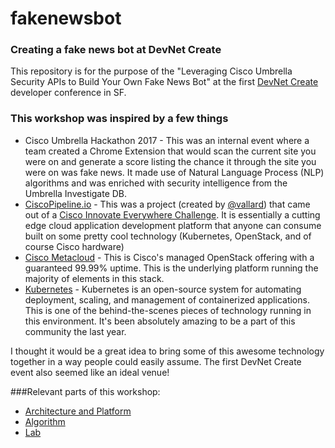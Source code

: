 # fakenewsbot


### Creating a fake news bot at DevNet Create
This repository is for the purpose of the "Leveraging Cisco Umbrella Security APIs to Build Your Own Fake News Bot" at the first [DevNet Create](https://devnetcreate.io/2017/) developer conference in SF.

### This workshop was inspired by a few things
* Cisco Umbrella Hackathon 2017 - This was an internal event where a team created a Chrome Extension that would scan the current site you were on and generate a score listing the chance it through the site you were on was fake news. It made use of Natural Language Process (NLP) algorithms and was enriched with security intelligence from the Umbrella Investigate DB. 
* [CiscoPipeline.io](http://www.ciscopipeline.io) - This was a project (created by [@vallard](http://www.twitter.com/vallard)) that came out of a [Cisco Innovate Everywhere Challenge](https://newsroom.cisco.com/documents/10157/14740/790057-WhitePaper-060816-FINAL.pdf). It is essentially a cutting edge cloud application development platform that anyone can consume built on some pretty cool technology (Kubernetes, OpenStack, and of course Cisco hardware)
* [Cisco Metacloud](http://www.cisco.com/go/metacloud) - This is Cisco's managed OpenStack offering with a guaranteed 99.99% uptime. This is the underlying platform running the majority of elements in this stack.
* [Kubernetes](http://www.kubernetes.io) - Kubernetes is an open-source system for automating deployment, scaling, and management of containerized applications. This is one of the behind-the-scenes pieces of technology running in this environment. It's been absolutely amazing to be a part of this community the last year.

I thought it would be a great idea to bring some of this awesome technology together in a way people could easily assume. The first DevNet Create event also seemed like an ideal venue!

###Relevant parts of this workshop:
* [Architecture and Platform](architecture.md) 
* [Algorithm](algorithm.md)
* [Lab](lab.md)
  